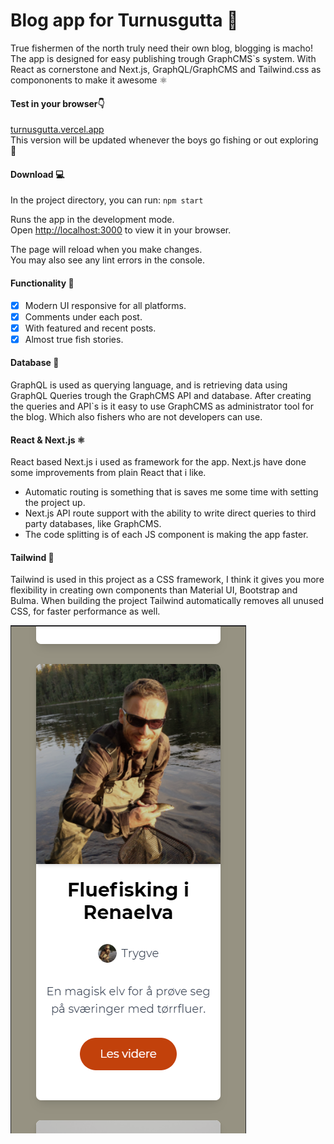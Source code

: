 # Blog app for Turnusgutta 🎣
True fishermen of the north truly need their own blog, blogging is macho!\
The app is designed for easy publishing trough GraphCMS`s system. With React as cornerstone and Next.js, GraphQL/GraphCMS and Tailwind.css as compononents to make it awesome ⚛️

#### Test in your browser👇
<a href="https://turnusgutta.vercel.app/" target="_blank">turnusgutta.vercel.app</a>\
This version will be updated whenever the boys go fishing or out exploring 🌲

#### Download 💻
In the project directory, you can run:
`npm start`

Runs the app in the development mode.\
Open [http://localhost:3000](http://localhost:3000) to view it in your browser.

The page will reload when you make changes.\
You may also see any lint errors in the console. 

#### Functionality 🤖
* [X] Modern UI responsive for all platforms. 
* [X] Comments under each post.
* [X] With featured and recent posts. 
* [X] Almost true fish stories. 

#### Database 💾
GraphQL is used as querying language, and is retrieving data using GraphQL Queries trough the GraphCMS API and database. After creating the queries and API`s is it easy to use GraphCMS as administrator tool for the blog. Which also fishers who are not developers can use. 

#### React & Next.js ⚛️
React based Next.js i used as framework for the app. Next.js have done some improvements from plain React that i like. 
* Automatic routing is something that is saves me some time with setting the project up. 
* Next.js API route support with the ability to write direct queries to third party databases, like GraphCMS. 
* The code splitting is of each JS component is making the app faster. 

#### Tailwind 🎨
Tailwind is used in this project as a CSS framework, I think it gives you more flexibility in creating own components than Material UI, Bootstrap and Bulma. 
When building the project Tailwind automatically removes all unused CSS, for faster performance as well. 

![Mobile](img/mobile.png) 




